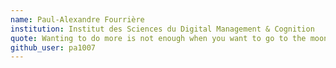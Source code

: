 ```yaml
---
name: Paul-Alexandre Fourrière
institution: Institut des Sciences du Digital Management & Cognition
quote: Wanting to do more is not enough when you want to go to the moon
github_user: pa1007
---
```

